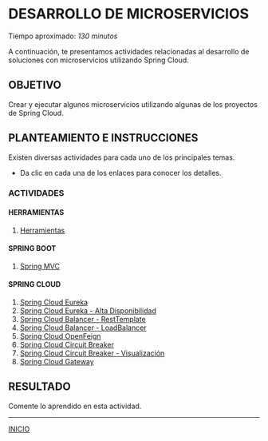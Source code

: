 # DESARROLLO DE MICROSERVICIOS

Tiempo aproximado: _130 minutos_

A continuación, te presentamos actividades relacionadas al desarrollo de soluciones con microservicios utilizando Spring Cloud.

## OBJETIVO

Crear y ejecutar algunos microservicios utilizando algunas de los proyectos de Spring Cloud.

## PLANTEAMIENTO E INSTRUCCIONES

Existen diversas actividades para cada uno de los principales temas.

- Da clic en cada una de los enlaces para conocer los detalles.

### ACTIVIDADES

#### HERRAMIENTAS

1. [Herramientas](tasks/04/00.md)

#### SPRING BOOT

1. [Spring MVC](tasks/04/X1.md)

#### SPRING CLOUD

1. [Spring Cloud Eureka](tasks/04/01.md)
2. [Spring Cloud Eureka - Alta Disponibilidad](tasks/04/02.md)
3. [Spring Cloud Balancer - RestTemplate](tasks/04/03.md)
4. [Spring Cloud Balancer - LoadBalancer](tasks/04/04.md)
5. [Spring Cloud OpenFeign](tasks/04/05.md)
6. [Spring Cloud Circuit Breaker](tasks/04/06.md)
7. [Spring Cloud Circuit Breaker - Visualización](tasks/04/07.md)
8. [Spring Cloud Gateway](tasks/04/08.md)

## RESULTADO

Comente lo aprendido en esta actividad.

---

[INICIO](../README.md)
